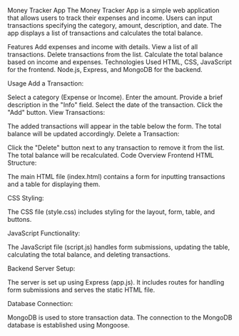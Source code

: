 Money Tracker App
The Money Tracker App is a simple web application that allows users to track their expenses and income. Users can input transactions specifying the category, amount, description, and date. The app displays a list of transactions and calculates the total balance.

Features
Add expenses and income with details.
View a list of all transactions.
Delete transactions from the list.
Calculate the total balance based on income and expenses.
Technologies Used
HTML, CSS, JavaScript for the frontend.
Node.js, Express, and MongoDB for the backend.

Usage
Add a Transaction:

Select a category (Expense or Income).
Enter the amount.
Provide a brief description in the "Info" field.
Select the date of the transaction.
Click the "Add" button.
View Transactions:

The added transactions will appear in the table below the form.
The total balance will be updated accordingly.
Delete a Transaction:

Click the "Delete" button next to any transaction to remove it from the list.
The total balance will be recalculated.
Code Overview
Frontend
HTML Structure:

The main HTML file (index.html) contains a form for inputting transactions and a table for displaying them.

CSS Styling:

The CSS file (style.css) includes styling for the layout, form, table, and buttons.

JavaScript Functionality:

The JavaScript file (script.js) handles form submissions, updating the table, calculating the total balance, and deleting transactions.

Backend
Server Setup:

The server is set up using Express (app.js). It includes routes for handling form submissions and serves the static HTML file.

Database Connection:

MongoDB is used to store transaction data. The connection to the MongoDB database is established using Mongoose.
